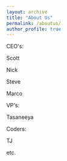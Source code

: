 ```yaml
---
layout: archive
title: "About Us"
permalink: /aboutus/
author_profile: true
---
```


CEO's: 

Scott

Nick

Steve

Marco

VP's:

Tasaneeya

Coders:

TJ

etc.
